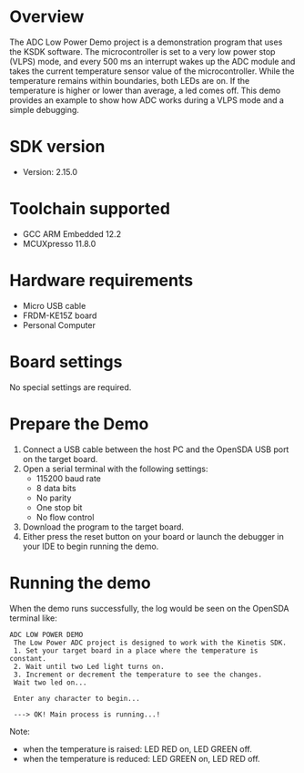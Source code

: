 Overview
========
The ADC Low Power Demo project is a demonstration program that uses the KSDK software. The
microcontroller is set to a very low power stop (VLPS) mode, and every 500 ms an interrupt wakes up
the ADC module and takes the current temperature sensor value of the microcontroller. While the 
temperature remains within boundaries, both LEDs are on. If the temperature is higher or lower than
average, a led comes off. This demo provides an example to show how ADC works during a VLPS mode and
a simple debugging.

SDK version
===========
- Version: 2.15.0

Toolchain supported
===================
- GCC ARM Embedded  12.2
- MCUXpresso  11.8.0

Hardware requirements
=====================
- Micro USB cable
- FRDM-KE15Z board
- Personal Computer

Board settings
==============
No special settings are required.

Prepare the Demo
================
1.  Connect a USB cable between the host PC and the OpenSDA USB port on the target board.
2.  Open a serial terminal with the following settings:
    - 115200 baud rate
    - 8 data bits
    - No parity
    - One stop bit
    - No flow control
3.  Download the program to the target board.
4.  Either press the reset button on your board or launch the debugger in your IDE to begin running the demo.

Running the demo
================
When the demo runs successfully, the log would be seen on the OpenSDA terminal like:

~~~~~~~~~~~~~~~~~~~~~~~~~~~~~~~~~~~~~~~~~~~~~~~~~~~~~~~~~~~~~~~~~~~~~~~
ADC LOW POWER DEMO
 The Low Power ADC project is designed to work with the Kinetis SDK.
 1. Set your target board in a place where the temperature is constant.
 2. Wait until two Led light turns on.
 3. Increment or decrement the temperature to see the changes.
 Wait two led on...

 Enter any character to begin...

 ---> OK! Main process is running...!

~~~~~~~~~~~~~~~~~~~~~~~~~~~~~~~~~~~~~~~~~~~~~~~~~~~~~~~~~~~~~~~~~~~~~~~~~

Note:
 - when the temperature is raised: LED RED on, LED GREEN off.
 - when the temperature is reduced: LED GREEN on, LED RED off.
